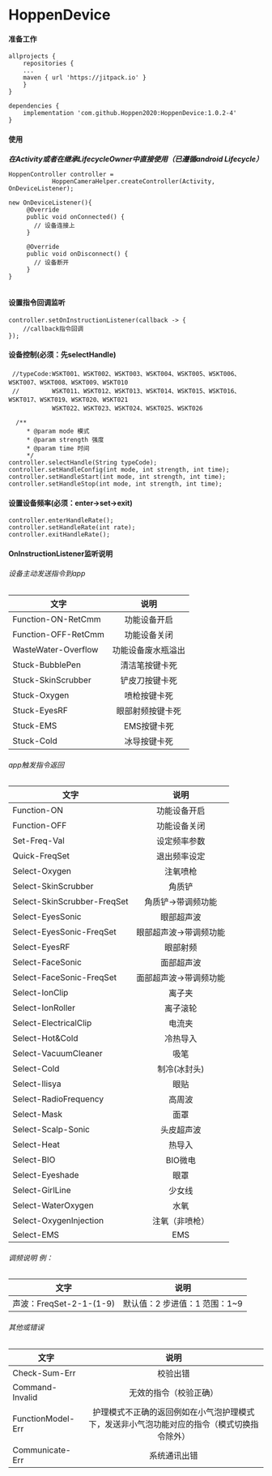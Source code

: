 # HoppenDevice
#### 准备工作
```
allprojects {
    repositories {
	...
	maven { url 'https://jitpack.io' }
	}
}
```
```
dependencies {
    implementation 'com.github.Hoppen2020:HoppenDevice:1.0.2-4'
}
```
#### 使用
***在Activity或者在继承LifecycleOwner中直接使用（已遵循android Lifecycle）***
```
HoppenController controller =
            HoppenCameraHelper.createController(Activity, OnDeviceListener);
      
new OnDeviceListener(){
     @Override
     public void onConnected() {
       // 设备连接上
     }

     @Override
     public void onDisconnect() {
       // 设备断开
     }
}            
        
```
#### 设置指令回调监听
```
controller.setOnInstructionListener(callback -> {
    //callback指令回调
});
```
#### 设备控制(必须：先selectHandle)
```
 //typeCode:WSKT001、WSKT002、WSKT003、WSKT004、WSKT005、WSKT006、WSKT007、WSKT008、WSKT009、WSKT010
 //         WSKT011、WSKT012、WSKT013、WSKT014、WSKT015、WSKT016、WSKT017、WSKT019、WSKT020、WSKT021
            WSKT022、WSKT023、WSKT024、WSKT025、WSKT026		
 
  /**
     * @param mode 模式
     * @param strength 强度
     * @param time 时间
     */
controller.selectHandle(String typeCode);
controller.setHandleConfig(int mode, int strength, int time);
controller.setHandleStart(int mode, int strength, int time);
controller.setHandleStop(int mode, int strength, int time);

```
#### 设置设备频率(必须：enter→set→exit)
```
controller.enterHandleRate();
controller.setHandleRate(int rate);
controller.exitHandleRate();
```
#### OnInstructionListener监听说明

###### 设备主动发送指令到app

|文字|说明|
|---|:---:|
|Function-ON-RetCmm|功能设备开启|
|Function-OFF-RetCmm|功能设备关闭|
|WasteWater-Overflow|功能设备废水瓶溢出|
|Stuck-BubblePen|清洁笔按键卡死|
|Stuck-SkinScrubber|铲皮刀按键卡死|
|Stuck-Oxygen|喷枪按键卡死|
|Stuck-EyesRF|眼部射频按键卡死|
|Stuck-EMS|EMS按键卡死|
|Stuck-Cold|冰导按键卡死|

###### app触发指令返回
|文字|说明|
|---|:---:|
|Function-ON|功能设备开启|
|Function-OFF|功能设备关闭|
|Set-Freq-Val|设定频率参数|
|Quick-FreqSet|退出频率设定|
|Select-Oxygen|注氧喷枪|
|Select-SkinScrubber|角质铲|
|Select-SkinScrubber-FreqSet|角质铲->带调频功能|
|Select-EyesSonic|眼部超声波|
|Select-EyesSonic-FreqSet|眼部超声波->带调频功能|
|Select-EyesRF|眼部射频|
|Select-FaceSonic|面部超声波|
|Select-FaceSonic-FreqSet|面部超声波->带调频功能|
|Select-IonClip|离子夹|
|Select-IonRoller|离子滚轮|
|Select-ElectricalClip|电流夹|
|Select-Hot&Cold|冷热导入|
|Select-VacuumCleaner|吸笔|
|Select-Cold|制冷(冰封头)|
|Select-Ilisya|眼贴|
|Select-RadioFrequency|高周波|
|Select-Mask|面罩|
|Select-Scalp-Sonic|头皮超声波|
|Select-Heat|热导入|
|Select-BIO|BIO微电|
|Select-Eyeshade|眼罩|
|Select-GirlLine|少女线|
|Select-WaterOxygen|水氧|
|Select-OxygenInjection|注氧（非喷枪）|
|Select-EMS|EMS|

###### 调频说明 例：
|文字|说明|
|---|:---:|
|声波：FreqSet-2-1-(1-9)|默认值：2  步进值：1 范围：1~9|

###### 其他或错误
|文字|说明|
|---|:---:|
|Check-Sum-Err|校验出错|
|Command-Invalid|无效的指令（校验正确）|
|FunctionModel-Err|护理模式不正确的返回例如在小气泡护理模式下，发送非小气泡功能对应的指令（模式切换指令除外）|
|Communicate-Err|系统通讯出错|

